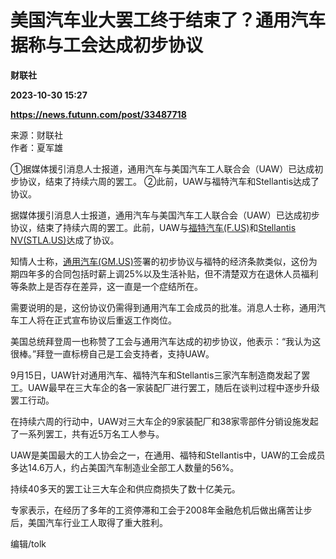 # 美国汽车业大罢工终于结束了？通用汽车据称与工会达成初步协议
**财联社**

**2023-10-30 15:27**

**https://news.futunn.com/post/33487718**

来源：财联社  
作者：夏军雄

①据媒体援引消息人士报道，通用汽车与美国汽车工人联合会（UAW）已达成初步协议，结束了持续六周的罢工。 ②此前，UAW与福特汽车和Stellantis达成了协议。

据媒体援引消息人士报道，通用汽车与美国汽车工人联合会（UAW）已达成初步协议，结束了持续六周的罢工。此前，UAW与[福特汽车(F.US)](https://www.futunn.com/quote/stock?m=us&code=F)和[Stellantis NV(STLA.US)](https://www.futunn.com/quote/stock?m=us&code=STLA)达成了协议。

知情人士称，[通用汽车(GM.US)](https://www.futunn.com/quote/stock?m=us&code=GM)签署的初步协议与福特的经济条款类似，这份为期四年多的合同包括时薪上调25%以及生活补贴，但不清楚双方在退休人员福利等条款上是否存在差异，这一直是一个症结所在。

需要说明的是，这份协议仍需得到通用汽车工会成员的批准。消息人士称，通用汽车工人将在正式宣布协议后重返工作岗位。

美国总统拜登周一也称赞了工会与通用汽车达成的初步协议，他表示：“我认为这很棒。”拜登一直标榜自己是工会支持者，支持UAW。

9月15日，UAW针对通用汽车、福特汽车和Stellantis三家汽车制造商发起了罢工。UAW最早在三大车企的各一家装配厂进行罢工，随后在谈判过程中逐步升级罢工行动。

在持续六周的行动中，UAW对三大车企的9家装配厂和38家零部件分销设施发起了一系列罢工，共有近5万名工人参与。

UAW是美国最大的工人协会之一，在通用、福特和Stellantis中，UAW的工会成员多达14.6万人，约占美国汽车制造业全部工人数量的56%。

持续40多天的罢工让三大车企和供应商损失了数十亿美元。

专家表示，在经历了多年的工资停滞和工会于2008年金融危机后做出痛苦让步后，美国汽车行业工人取得了重大胜利。

编辑/tolk